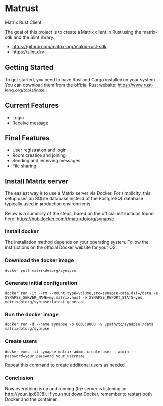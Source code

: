 # Matrust
Matrix Rust Client

The goal of this project is to create a Matrix client in Rust using the matrix-sdk and the Slint library.
- https://github.com/matrix-org/matrix-rust-sdk
- https://slint.dev

## Getting Started

To get started, you need to have Rust and Cargo installed on your system. You can download them from the official Rust website: https://www.rust-lang.org/tools/install

## Current Features

- Login
- Receive message

## Final Features

- User registration and login
- Room creation and joining
- Sending and receiving messages
- File sharing

## Install Matrix server

The easiest way is to use a Matrix server via Docker. For simplicity, this setup uses an SQLite database instead of the PostgreSQL database typically used in production environments.

Below is a summary of the steps, based on the official instructions found here: https://hub.docker.com/r/matrixdotorg/synapse

### Install docker

The installation method depends on your operating system. Follow the instructions on the official Docker website for your OS.

### Download the docker image

```
docker pull matrixdotorg/synapse
```

### Generate initial configuration

```
docker run -it --rm --mount type=volume,src=synapse-data,dst=/data -e SYNAPSE_SERVER_NAME=my.matrix.host -e SYNAPSE_REPORT_STATS=yes matrixdotorg/synapse:latest generate
```

### Run the docker image

```
docker run -d --name synapse -p 8008:8008 -v /path/to/synapse:/data matrixdotorg/synapse
```

### Create users

```
docker exec -it synapse matrix-admin create-user --admin --password=your_password your_username
```

Repeat this command to create additional users as needed.


### Conclusion

Now everything is up and running (the server is listening on http://your_ip:8008). If you shut down Docker, remember to restart both Docker and the container.
